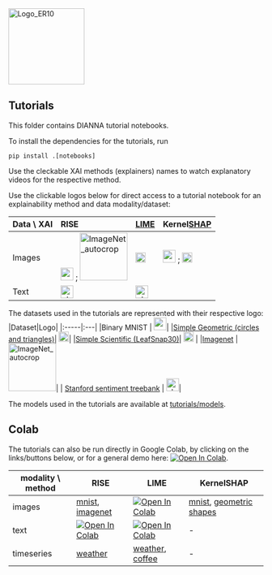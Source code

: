 <img width="150" alt="Logo_ER10" src="https://user-images.githubusercontent.com/3244249/151994514-b584b984-a148-4ade-80ee-0f88b0aefa45.png">

## Tutorials
This folder contains DIANNA tutorial notebooks. 

To install the dependencies for the tutorials, run
```
pip install .[notebooks]
```

Use the cleckable XAI methods (explainers) names to watch explanatory videos for the respective method.

Use the clickable logos below for direct access to a tutorial notebook for an explainability method and data modality/dataset:

|Data \ XAI|RISE|[LIME](https://youtu.be/d6j6bofhj2M)|Kernel[SHAP](https://youtu.be/9haIOplEIGM)|
|:-----|:---|:---|:---|
|Images|[<img width="25" alt="mnist_zero_and_one_half_size" src="https://user-images.githubusercontent.com/3244249/152540187-b7a8239f-6742-437f-8f9b-35b950ce5ddb.png">](rise_mnist.ipynb) ; [<img width="94" alt="ImageNet_autocrop" src="https://user-images.githubusercontent.com/3244249/152542090-fd78fde1-6dec-43b6-a7ae-eea964b8ae28.png">](rise_imagenet.ipynb)|[<img width="20" alt="LeafSnap30 Logo" src="https://user-images.githubusercontent.com/3244249/151539100-dbdfe0f8-485f-45d4-a249-a1f79e970066.png">](lime_images.ipynb)|[<img width="25" alt="mnist_zero_and_one_half_size" src="https://user-images.githubusercontent.com/3244249/152540187-b7a8239f-6742-437f-8f9b-35b950ce5ddb.png">](kernelshap_mnist.ipynb) ; [<img width="20" alt="SimpleGeometric Logo" src="https://user-images.githubusercontent.com/3244249/151539027-f2fc3fc0-282a-4993-9680-74ee28bcd360.png">](kernelshap_geometric_shapes.ipynb)|
|Text |[<img width="25" alt="nlp-logo_half_size" src="https://user-images.githubusercontent.com/3244249/152540890-c8e1e37d-f0cc-4f84-80a4-2c59176cbf4c.png">](rise_text.ipynb)|[<img width="25" alt="nlp-logo_half_size" src="https://user-images.githubusercontent.com/3244249/152540890-c8e1e37d-f0cc-4f84-80a4-2c59176cbf4c.png">](lime_text.ipynb)|[]()|

The datasets used in the tutorials are represented with their respective logo:
|Dataset|Logo|
|:-----|:---|
|Binary MNIST | <img width="25" alt="mnist_zero_and_one_half_size" src="https://user-images.githubusercontent.com/3244249/152540187-b7a8239f-6742-437f-8f9b-35b950ce5ddb.png">|
|[Simple Geometric (circles and triangles)](https://doi.org/10.5281/zenodo.5012824)| <img width="20" alt="SimpleGeometric Logo" src="https://user-images.githubusercontent.com/3244249/151539027-f2fc3fc0-282a-4993-9680-74ee28bcd360.png">|
|[Simple Scientific (LeafSnap30)](https://zenodo.org/record/5061353/)| <img width="20" alt="LeafSnap30 Logo" src="https://user-images.githubusercontent.com/3244249/151539100-dbdfe0f8-485f-45d4-a249-a1f79e970066.png"> |
|[Imagenet](https://image-net.org/download.php) | <img width="94" alt="ImageNet_autocrop" src="https://user-images.githubusercontent.com/3244249/152542090-fd78fde1-6dec-43b6-a7ae-eea964b8ae28.png">|
| [Stanford sentiment treebank](https://nlp.stanford.edu/sentiment/index.html) | <img width="25" alt="nlp-logo_half_size" src="https://user-images.githubusercontent.com/3244249/152540890-c8e1e37d-f0cc-4f84-80a4-2c59176cbf4c.png">|

The models used in the tutorials are available at [tutorials/models](https://github.com/dianna-ai/dianna/tree/main/tutorials/models).


## Colab
The tutorials can also be run directly in Google Colab, by clicking on the links/buttons below, or for a general demo here: [![Open In Colab](https://colab.research.google.com/assets/colab-badge.svg)](https://colab.research.google.com/github/dianna-ai/dianna/blob/main/tutorials/demo.ipynb).

| modality \ method | RISE                                                                                           | LIME                                                                                           | KernelSHAP                                                                                     |
|-------------------|------------------------------------------------------------------------------------------------|------------------------------------------------------------------------------------------------|------------------------------------------------------------------------------------------------|
| images            | [mnist](https://colab.research.google.com/github/dianna-ai/dianna/blob/main/tutorials/rise_mnist.ipynb), [imagenet](https://colab.research.google.com/github/dianna-ai/dianna/blob/main/tutorials/rise_imagenet.ipynb)       | [![Open In Colab](https://colab.research.google.com/assets/colab-badge.svg)](https://colab.research.google.com/github/dianna-ai/dianna/blob/main/tutorials/lime_images.ipynb)       | [mnist](https://colab.research.google.com/github/dianna-ai/dianna/blob/main/tutorials/kernelshap_mnist.ipynb), [geometric shapes](https://colab.research.google.com/github/dianna-ai/dianna/blob/main/tutorials/kernelshap_geometric_shapes.ipynb) |
| text              | [![Open In Colab](https://colab.research.google.com/assets/colab-badge.svg)](https://colab.research.google.com/github/dianna-ai/dianna/blob/main/tutorials/rise_text.ipynb)         | [![Open In Colab](https://colab.research.google.com/assets/colab-badge.svg)](https://colab.research.google.com/github/dianna-ai/dianna/blob/main/tutorials/lime_text.ipynb)         | -   |
| timeseries        | [weather](https://colab.research.google.com/github/dianna-ai/dianna/blob/main/tutorials/rise_timeseries_weather.ipynb) | [weather](https://colab.research.google.com/github/dianna-ai/dianna/blob/main/tutorials/lime_timeseries_weather.ipynb), [coffee](https://colab.research.google.com/github/dianna-ai/dianna/blob/main/tutorials/lime_timeseries_coffee.ipynb) | - |

